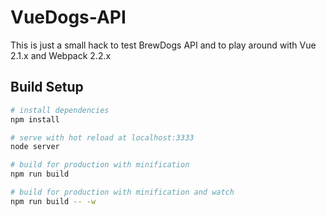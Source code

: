 # VueDogs-API

This is just a small hack to test BrewDogs API and to play around with Vue 2.1.x and Webpack 2.2.x

## Build Setup

``` bash
# install dependencies
npm install

# serve with hot reload at localhost:3333
node server

# build for production with minification
npm run build

# build for production with minification and watch
npm run build -- -w
```
